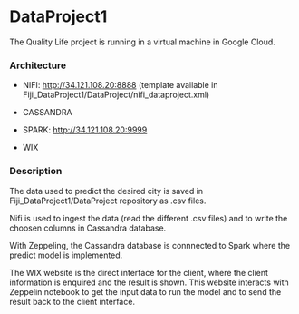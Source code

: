 # DataProject1

The Quality Life project is running in a virtual machine in Google Cloud. 

### Architecture

- NIFI: http://34.121.108.20:8888
(template available in Fiji_DataProject1/DataProject/nifi_dataproject.xml)

- CASSANDRA 

- SPARK: http://34.121.108.20:9999

- WIX 

### Description

The data used to predict the desired city is saved in Fiji_DataProject1/DataProject repository as .csv files. 

Nifi is used to ingest the data (read the different .csv files) and to write the choosen columns in Cassandra database.

With Zeppeling, the Cassandra database is connnected to Spark where the predict model is implemented. 

The WIX website is the direct interface for the client, where the client information is enquired and the result is shown. This website interacts with Zeppelin notebook to get the input data to run the model and to send the result back to the client interface. 


